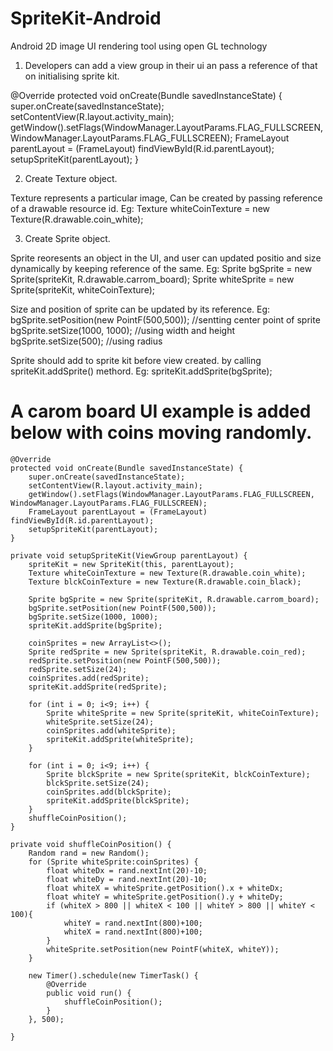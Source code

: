 # SpriteKit-Android
Android 2D image UI rendering tool using open GL technology

1. Developers can add a view group in their ui an pass a reference of that on initialising sprite kit. 

@Override
protected void onCreate(Bundle savedInstanceState) {
  super.onCreate(savedInstanceState);
  setContentView(R.layout.activity_main);
  getWindow().setFlags(WindowManager.LayoutParams.FLAG_FULLSCREEN, WindowManager.LayoutParams.FLAG_FULLSCREEN);
  FrameLayout parentLayout = (FrameLayout) findViewById(R.id.parentLayout);
  setupSpriteKit(parentLayout);
}


2. Create Texture object.

Texture represents a particular image, Can be created by passing reference of a drawable resource id.
Eg: Texture whiteCoinTexture = new Texture(R.drawable.coin_white);


3. Create Sprite object.

Sprite reoresents an object in the UI, and user can updated positio and size dynamically by keeping reference of the same.
Eg: Sprite bgSprite = new Sprite(spriteKit, R.drawable.carrom_board);
    Sprite whiteSprite = new Sprite(spriteKit, whiteCoinTexture);
    
Size and position of sprite can be updated by its reference.
Eg: bgSprite.setPosition(new PointF(500,500));  //sentting center point of sprite
    bgSprite.setSize(1000, 1000);               //using width and height
    bgSprite.setSize(500);                      //using radius

Sprite should add to sprite kit before view created. by calling spriteKit.addSprite() methord.
Eg: spriteKit.addSprite(bgSprite);




A carom board UI example is added below with coins moving randomly.
==================================================================
    @Override
    protected void onCreate(Bundle savedInstanceState) {
        super.onCreate(savedInstanceState);
        setContentView(R.layout.activity_main);
        getWindow().setFlags(WindowManager.LayoutParams.FLAG_FULLSCREEN, WindowManager.LayoutParams.FLAG_FULLSCREEN);
        FrameLayout parentLayout = (FrameLayout) findViewById(R.id.parentLayout);
        setupSpriteKit(parentLayout);
    }

    private void setupSpriteKit(ViewGroup parentLayout) {
        spriteKit = new SpriteKit(this, parentLayout);
        Texture whiteCoinTexture = new Texture(R.drawable.coin_white);
        Texture blckCoinTexture = new Texture(R.drawable.coin_black);

        Sprite bgSprite = new Sprite(spriteKit, R.drawable.carrom_board);
        bgSprite.setPosition(new PointF(500,500));
        bgSprite.setSize(1000, 1000);
        spriteKit.addSprite(bgSprite);

        coinSprites = new ArrayList<>();
        Sprite redSprite = new Sprite(spriteKit, R.drawable.coin_red);
        redSprite.setPosition(new PointF(500,500));
        redSprite.setSize(24);
        coinSprites.add(redSprite);
        spriteKit.addSprite(redSprite);

        for (int i = 0; i<9; i++) {
            Sprite whiteSprite = new Sprite(spriteKit, whiteCoinTexture);
            whiteSprite.setSize(24);
            coinSprites.add(whiteSprite);
            spriteKit.addSprite(whiteSprite);
        }

        for (int i = 0; i<9; i++) {
            Sprite blckSprite = new Sprite(spriteKit, blckCoinTexture);
            blckSprite.setSize(24);
            coinSprites.add(blckSprite);
            spriteKit.addSprite(blckSprite);
        }
        shuffleCoinPosition();
    }

    private void shuffleCoinPosition() {
        Random rand = new Random();
        for (Sprite whiteSprite:coinSprites) {
            float whiteDx = rand.nextInt(20)-10;
            float whiteDy = rand.nextInt(20)-10;
            float whiteX = whiteSprite.getPosition().x + whiteDx;
            float whiteY = whiteSprite.getPosition().y + whiteDy;
            if (whiteX > 800 || whiteX < 100 || whiteY > 800 || whiteY < 100){
                whiteY = rand.nextInt(800)+100;
                whiteX = rand.nextInt(800)+100;
            }
            whiteSprite.setPosition(new PointF(whiteX, whiteY));
        }

        new Timer().schedule(new TimerTask() {
            @Override
            public void run() {
                shuffleCoinPosition();
            }
        }, 500);

    }
